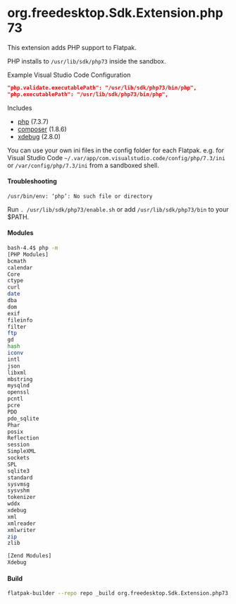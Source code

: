 # org.freedesktop.Sdk.Extension.php73

This extension adds PHP support to Flatpak.

PHP installs to `/usr/lib/sdk/php73` inside the sandbox.

Example Visual Studio Code Configuration

```json
"php.validate.executablePath": "/usr/lib/sdk/php73/bin/php",
"php.executablePath": "/usr/lib/sdk/php73/bin/php",
```

Includes

* [php](https://php.net/) (7.3.7)
* [composer](https://github.com/composer/composer) (1.8.6)
* [xdebug](https://xdebug.org/) (2.8.0)

You can use your own ini files in the config folder for each Flatpak. e.g. for Visual Studio Code
`~/.var/app/com.visualstudio.code/config/php/7.3/ini` or `/var/config/php/7.3/ini` from a sandboxed shell.

#### Troubleshooting
`/usr/bin/env: ‘php’: No such file or directory`

Run `. /usr/lib/sdk/php73/enable.sh` or add `/usr/lib/sdk/php73/bin` to your $PATH.

#### Modules

```bash
bash-4.4$ php -m
[PHP Modules]
bcmath
calendar
Core
ctype
curl
date
dba
dom
exif
fileinfo
filter
ftp
gd
hash
iconv
intl
json
libxml
mbstring
mysqlnd
openssl
pcntl
pcre
PDO
pdo_sqlite
Phar
posix
Reflection
session
SimpleXML
sockets
SPL
sqlite3
standard
sysvmsg
sysvshm
tokenizer
wddx
xdebug
xml
xmlreader
xmlwriter
zip
zlib

[Zend Modules]
Xdebug
```
#### Build
```bash
flatpak-builder --repo repo _build org.freedesktop.Sdk.Extension.php73.json --force-clean
```
